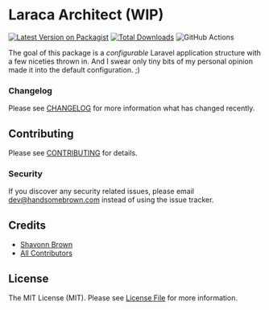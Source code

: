 # Laraca Architect (WIP)

[![Latest Version on Packagist](https://img.shields.io/packagist/v/handsomebrown/laraca-arch.svg?style=flat-square)](https://packagist.org/packages/handsomebrown/laraca-arch)
[![Total Downloads](https://img.shields.io/packagist/dt/handsomebrown/laraca-arch.svg?style=flat-square)](https://packagist.org/packages/handsomebrown/laraca-arch)
![GitHub Actions](https://github.com/handsomebrown/laraca-arch/actions/workflows/main.yml/badge.svg)

The goal of this package is a _configurable_ Laravel application structure with a few niceties thrown in. And I swear only tiny bits of my personal opinion made it into the default configuration. ;)

### Changelog

Please see [CHANGELOG](CHANGELOG.md) for more information what has changed recently.

## Contributing

Please see [CONTRIBUTING](CONTRIBUTING.md) for details.

### Security

If you discover any security related issues, please email dev@handsomebrown.com instead of using the issue tracker.

## Credits

-   [Shavonn Brown](https://github.com/handsomebrown)
-   [All Contributors](../../contributors)

## License

The MIT License (MIT). Please see [License File](LICENSE.md) for more information.
